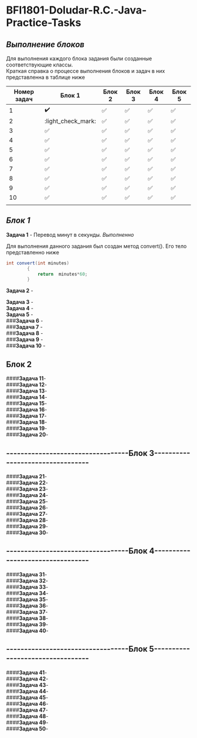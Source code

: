 # BFI1801-Doludar-R.C.-Java-Practice-Tasks

___Выполнение блоков___  
-
Для выполнения каждого блока задания были созданные соответствующие классы.  
Краткая справка о процессе выполнения блоков и задач в них представленна в таблице ниже

|Номер задач|Блок 1|Блок 2|Блок 3|Блок 4|Блок 5|
|-----------|------|------|------|------|------|
|   1       |:heavy_check_mark:|:white_check_mark:| :white_check_mark:|:white_check_mark:|:white_check_mark:|
|   2       |:light_check_mark:|:white_check_mark:|:white_check_mark:|:white_check_mark:|:white_check_mark:|
|   3       |:white_check_mark:|:white_check_mark:|:white_check_mark:|:white_check_mark:|:white_check_mark:|
|   4       |:white_check_mark:|:white_check_mark:|:white_check_mark:|:white_check_mark:|:white_check_mark:|
|   5       |:white_check_mark:|:white_check_mark:|:white_check_mark:|:white_check_mark:|:white_check_mark:|
|   6       |:white_check_mark:|:white_check_mark:|:white_check_mark:|:white_check_mark:|:white_check_mark:|
|   7       |:white_check_mark:|:white_check_mark:|:white_check_mark:|:white_check_mark:|:white_check_mark:|
|   8       |:white_check_mark:|:white_check_mark:|:white_check_mark:|:white_check_mark:|:white_check_mark:|
|   9       |:white_check_mark:|:white_check_mark:|:white_check_mark:|:white_check_mark:|:white_check_mark:|
|   10      |:white_check_mark:|:white_check_mark:|:white_check_mark:|:white_check_mark:|:white_check_mark:|
|           |
___Блок 1___
-

__Задача 1__ - Перевод минут в секунды. _Выполненно_

Для выполнения данного задания был создан метод convert(). Его тело представленно ниже
```java
int convert(int minutes)
        {
            return  minutes*60;
        } 
```
__Задача 2__ -  

__Задача 3__ -  
__Задача 4__ -  
__Задача 5__ -  
###__Задача 6__ -  
###__Задача 7__ -  
###__Задача 8__ -  
###__Задача 9__ -  
###__Задача 10__ -  

Блок 2
-

####__Задача 11__-  
####__Задача 12__-  
####__Задача 13__-  
####__Задача 14__-  
####__Задача 15__-  
####__Задача 16__-  
####__Задача 17__-  
####__Задача 18__-  
####__Задача 19__-  
####__Задача 20__-  

----------------------------------Блок 3---------------------------------
-

####__Задача 21__-  
####__Задача 22__-  
####__Задача 23__-  
####__Задача 24__-  
####__Задача 25__-  
####__Задача 26__-  
####__Задача 27__-  
####__Задача 28__-  
####__Задача 29__-  
####__Задача 30__-  

----------------------------------Блок 4---------------------------------
-

####__Задача 31__-  
####__Задача 32__-  
####__Задача 33__-  
####__Задача 34__-  
####__Задача 35__-  
####__Задача 36__-  
####__Задача 37__-  
####__Задача 38__-  
####__Задача 39__-  
####__Задача 40__-  

----------------------------------Блок 5---------------------------------
-
####__Задача 41__-  
####__Задача 42__-  
####__Задача 43__-  
####__Задача 44__-  
####__Задача 45__-  
####__Задача 46__-  
####__Задача 47__-  
####__Задача 48__-  
####__Задача 49__-  
####__Задача 50__-  
